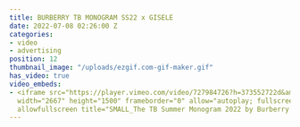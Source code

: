 ```yaml
---
title: BURBERRY TB MONOGRAM SS22 x GISELE
date: 2022-07-08 02:26:00 Z
categories:
- video
- advertising
position: 12
thumbnail_image: "/uploads/ezgif.com-gif-maker.gif"
has_video: true
video_embeds:
- <iframe src="https://player.vimeo.com/video/727984726?h=373552722d&amp;badge=0&amp;autopause=0&amp;player_id=0&amp;app_id=58479"
  width="2667" height="1500" frameborder="0" allow="autoplay; fullscreen; picture-in-picture"
  allowfullscreen title="SMALL_The TB Summer Monogram 2022 by Burberry (1).mp4"></iframe>
---
```


